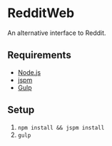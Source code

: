 # RedditWeb

An alternative interface to Reddit.

## Requirements

* [Node.js](http://nodejs.org/)
* [jspm](http://jspm.io/)
* [Gulp](http://gulpjs.com/)

## Setup

1. `npm install && jspm install`
2. `gulp`
